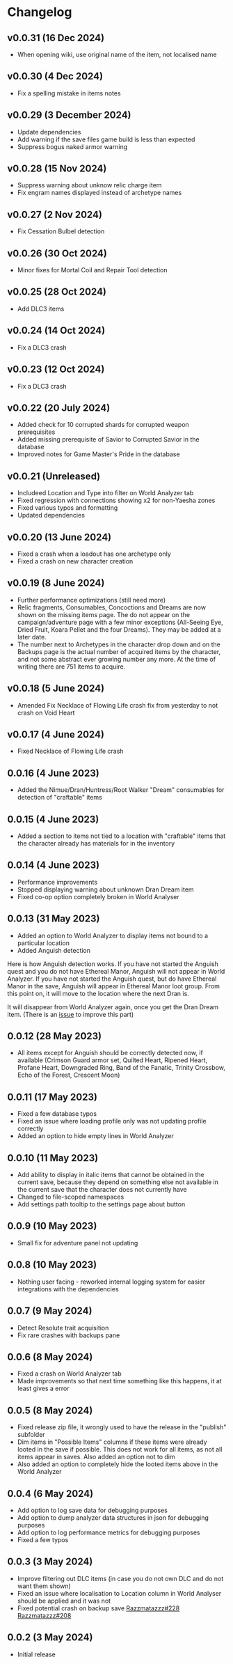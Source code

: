 # Changelog


## v0.0.31 (16 Dec 2024)
- When opening wiki, use original name of the item, not localised name

## v0.0.30 (4 Dec 2024)
- Fix a spelling mistake in items notes

## v0.0.29 (3 December 2024)
- Update dependencies
- Add warning if the save files game build is less than expected
- Suppress bogus naked armor warning

## v0.0.28 (15 Nov 2024)
- Suppress warning about unknow relic charge item
- Fix engram names displayed instead of archetype names

## v0.0.27 (2 Nov 2024)
- Fix Cessation Bulbel detection

## v0.0.26 (30 Oct 2024)
- Minor fixes for Mortal Coil and Repair Tool detection

## v0.0.25 (28 Oct 2024)
- Add DLC3 items

## v0.0.24 (14 Oct 2024)
- Fix a DLC3 crash

## v0.0.23 (12 Oct 2024)
- Fix a DLC3 crash

## v0.0.22 (20 July 2024)
- Added check for 10 corrupted shards for corrupted weapon prerequisites
- Added missing prerequisite of Savior to Corrupted Savior in the database
- Improved notes for Game Master's Pride in the database

## v0.0.21 (Unreleased)
- Includeed Location and Type into filter on World Analyzer tab
- Fixed regression with connections showing x2 for non-Yaesha zones
- Fixed various typos and formatting
- Updated dependencies

## v0.0.20 (13 June 2024)
- Fixed a crash when a loadout has one archetype only
- Fixed a crash on new character creation

## v0.0.19 (8 June 2024)
- Further performance optimizations (still need more)
- Relic fragments, Consumables, Concoctions and Dreams are now shown on the missing items page. The do not appear on the campaign/adventure page with a few minor exceptions (All-Seeing Eye, Dried Fruit, Koara Pellet and the four Dreams). They may be added at a later date.
- The number next to Archetypes in the character drop down and on the Backups page is the actual number of acquired items by the character, and not some abstract ever growing number any more. At the time of writing there are 751 items to acquire.

## v0.0.18 (5 June 2024)
- Amended Fix Necklace of Flowing Life crash fix from yesterday to not crash on Void Heart

## v0.0.17 (4 June 2024)
- Fixed Necklace of Flowing Life crash

## 0.0.16 (4 June 2023)
- Added the  Nimue/Dran/Huntress/Root Walker "Dream" consumables for detection of "craftable" items

## 0.0.15 (4 June 2023)
- Added a section to items not tied to a location with "craftable" items that the character already has materials for in the inventory

## 0.0.14 (4 June 2023)
- Performance improvements
- Stopped displaying warning about unknown Dran Dream item
- Fixed co-op option completely broken in World Analyser

## 0.0.13 (31 May 2023)
- Added an option to World Analyzer to display items not bound to a particular location
- Added Anguish detection

Here is how Anguish detection works. If you have not started the Anguish quest and you do not have Ethereal Manor, Anguish will not appear in World Analyzer. If you have not started the Anguish quest, but do have Ethereal Manor in the save, Anguish will appear in Ethereal Manor loot group. From this point on, it will move to the location where the next Dran is.

It will disappear from World Analyzer again, once you get the Dran Dream item. (There is an [issue](https://github.com/AndrewSav/Remnant2SaveAnalyzer/issues/6) to improve this part)

## 0.0.12 (28 May 2023)
- All items except for Anguish should be correctly detected now, if available (Crimson Guard armor set, Quilted Heart, Ripened Heart, Profane Heart, Downgraded Ring, Band of the Fanatic, Trinity Crossbow, Echo of the Forest, Crescent Moon)

## 0.0.11 (17 May 2023)
- Fixed a few database typos
- Fixed an issue where loading profile only was not updating profile correctly
- Added an option to hide empty lines in World Analyzer

## 0.0.10 (11 May 2023)
- Add ability to display in italic items that cannot be obtained in the current save, because they depend on something else not available in the current save that the character does not currently have
- Changed to file-scoped namespaces
- Add settings path tooltip to the settings page about button

## 0.0.9 (10 May 2023)
- Small fix for adventure panel not updating

## 0.0.8 (10 May 2023)
- Nothing user facing - reworked internal logging system for easier integrations with the dependencies

## 0.0.7 (9 May 2024)
- Detect Resolute trait acquisition
- Fix rare crashes with backups pane

## 0.0.6 (8 May 2024)
- Fixed a crash on World Analyzer tab
- Made improvements so that next time something like this happens, it at least gives a error

## 0.0.5 (8 May 2024)
- Fixed release zip file, it wrongly used to have the release in the "publish" subfolder
- Dim items in "Possible Items" columns if these items were already looted in the save if possible. This does not work for all items, as not all items appear in saves. Also added an option not to dim
- Also added an option to completely hide the looted items above in the World Analyzer


## 0.0.4 (6 May 2024)
- Add option to log save data for debugging purposes
- Add option to dump analyzer data structures in json for debugging purposes
- Add option to log performance metrics for debugging purposes
- Fixed a few typos

## 0.0.3 (3 May 2024)

- Improve filtering out DLC items (in case you do not own DLC and do not want them shown)
- Fixed an issue where localisation to Location column in World Analyser should be applied and it was not
- Fixed potential crash on backup save [Razzmatazzz#228](https://github.com/Razzmatazzz/RemnantSaveGuardian/issues/228) [Razzmatazzz#208](https://github.com/Razzmatazzz/RemnantSaveGuardian/issues/208)

## 0.0.2 (3 May 2024)

- Initial release
